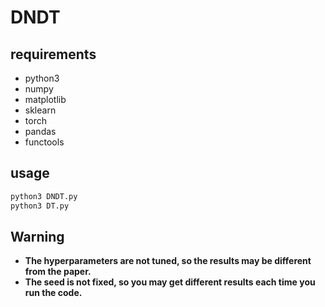 # DNDT

## requirements

- python3
- numpy
- matplotlib
- sklearn
- torch
- pandas
- functools

## usage

```bash
python3 DNDT.py
python3 DT.py
```

## Warning

- **The hyperparameters are not tuned, so the results may be different from the paper.**
- **The seed is not fixed, so you may get different results each time you run the code.**
